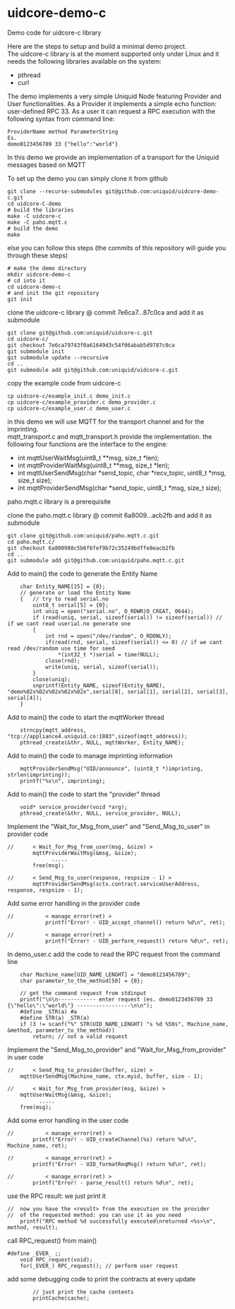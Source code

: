 # uidcore-demo-c
Demo code for uidcore-c library

Here are the steps to setup and build a minimal demo project.<br>
The uidcore-c library is at the moment supported only under Linux
and it needs the following libraries available on the system:
- pthread
- curl

The demo implements a very simple Uniquid Node featuring Provider and User functionalities.
As a Provider it implements a simple echo function: user-defined RPC 33.
As a user it can request a RPC execution with the following syntax from command line:<br>
```
ProviderName method ParameterString
Es.
demo0123456789 33 {"hello":"world"}
```

In this demo we provide an implementation of a transport for the Uniquid messages based on MQTT

To set up the demo you can simply clone it from github
```
git clone --recurse-submodules git@github.com:uniquid/uidcore-demo-c.git
cd uidcore-C-demo
# build the libraries
make -C uidcore-c
make -C paho.mqtt.c
# build the demo
make
```
else you can follow this steps (the commits of this repository will guide you through these steps)
```
# make the demo directory
mkdir uidcore-demo-c
# cd into it
cd uidcore-demo-c
# and init the git repository
git init
```
clone the uidcore-c library @ commit 7e6ca7...87c0ca and add it as submodule
```
git clone git@github.com:uniquid/uidcore-c.git
cd uidcore-c/
git checkout 7e6ca79743f0a61649d3c54f06abab5d9787c0ca
git submodule init
git submodule update --recursive
cd ..
git submodule add git@github.com:uniquid/uidcore-c.git
```
copy the example code from uidcore-c
```
cp uidcore-c/example_init.c demo_init.c
cp uidcore-c/example_provider.c demo_provider.c
cp uidcore-c/example_user.c demo_user.c
```
in this demo we will use MQTT for the transport channel and for the imprinting.<br>
mqtt_transport.c and mqtt_transport.h provide the implementation.
the following four functions are the interface to the engine:
- int mqttUserWaitMsg(uint8_t **msg, size_t *len);
- int mqttProviderWaitMsg(uint8_t **msg, size_t *len);
- int mqttUserSendMsg(char *send_topic, char *recv_topic, uint8_t *msg, size_t size);
- int mqttProviderSendMsg(char *send_topic, uint8_t *msg, size_t size);

paho.mqtt.c library is a prerequisite

clone the paho.mqtt.c library @ commit 6a8009...acb2fb and add it as submodule
```
git clone git@github.com:uniquid/paho.mqtt.c.git
cd paho.mqtt.c/
git checkout 6a800988c5b6f6fef9b72c35249bdffe8eacb2fb
cd ..
git submodule add git@github.com:uniquid/paho.mqtt.c.git
```
Add to main() the code to generate the Entity Name
```
	char Entity_NAME[15] = {0};
	// generate or load the Entity Name
    {   // try to read serial.no
		uint8_t serial[5] = {0};
        int uniq = open("serial.no", O_RDWR|O_CREAT, 0644);
        if (read(uniq, serial, sizeof(serial)) != sizeof(serial)) // if we cant read userial.no generate one
        {
            int rnd = open("/dev/random", O_RDONLY);
            if(read(rnd, serial, sizeof(serial)) <= 0) // if we cant read /dev/random use time for seed
                *(int32_t *)serial = time(NULL);
            close(rnd);
            write(uniq, serial, sizeof(serial));
        }
        close(uniq);
        snprintf(Entity_NAME, sizeof(Entity_NAME), "demo%02x%02x%02x%02x%02x",serial[0], serial[1], serial[2], serial[3], serial[4]);
    }
```
Add to main() the code to start the mqttWorker thread
```
    strncpy(mqtt_address, "tcp://appliance4.uniquid.co:1883",sizeof(mqtt_address));
    pthread_create(&thr, NULL, mqttWorker, Entity_NAME);
```
Add to main() the code to manage imprinting information
```
	mqttProviderSendMsg("UID/announce", (uint8_t *)imprinting, strlen(imprinting));
	printf("%s\n", imprinting);
```
Add to main() the code to start the "provider" thread
```
	void* service_provider(void *arg);
	pthread_create(&thr, NULL, service_provider, NULL);
```
Implement the "Wait_for_Msg_from_user" and "Send_Msg_to_user" in provider code
```
//		< Wait_for_Msg_from_user(msg, &size) >
		mqttProviderWaitMsg(&msg, &size);
		      .....
		free(msg);
```
```
//		< Send_Msg_to_user(response, respsize - 1) >
		mqttProviderSendMsg(sctx.contract.serviceUserAddress, response, respsize - 1);
```
Add some error handling in the provider code
```
//			< manage_error(ret) >
			printf("Error! - UID_accept_channel() return %d\n", ret);
```
```
//			< manage_error(ret) >
			printf("Error! - UID_perform_request() return %d\n", ret);
```
In demo_user.c add the code to read the RPC request from the command line
```
	char Machine_name[UID_NAME_LENGHT] = "demo0123456789";
	char parameter_to_the_method[50] = {0};

	// get the command request from stdinput
	printf("\n\n------------ enter request (es. demo0123456789 33 {\"hello\":\"world\"} -----------------\n\n");
	#define _STR(a) #a
	#define STR(a) _STR(a)
	if (3 != scanf("%" STR(UID_NAME_LENGHT) "s %d %50s", Machine_name, &method, parameter_to_the_method))
		return; // not a valid request
```
Implement the "Send_Msg_to_provider" and "Wait_for_Msg_from_provider" in user code
```
//		< Send_Msg_to_provider(buffer, size) >
	mqttUserSendMsg(Machine_name, ctx.myid, buffer, size - 1);
```
```
//		< Wait_for_Msg_from_provider(msg, &size) >
	mqttUserWaitMsg(&msg, &size);
	      .....
	free(msg);
```
Add some error handling in the user code
```
//			< manage_error(ret) >
		printf("Error! - UID_createChannel(%s) return %d\n", Machine_name, ret);
```
```
//			< manage_error(ret) >
		printf("Error! - UID_formatReqMsg() return %d\n", ret);
```
```
//			< manage_error(ret) >
		printf("Error! - parse_result() return %d\n", ret);
```
use the RPC result: we just print it
```
//  now you have the <result> from the execution on the provider
//  of the requested method: you can use it as you need
	printf("RPC method %d successfully executed\nreturned <%s>\n", method, result);
```
call RPC_request() from main()
```
#define _EVER_ ;;
	void RPC_request(void);
	for(_EVER_) RPC_request(); // perform user request
```
add some debugging code to print the contracts at every update
```
		// just print the cache contents
		printCache(cache);
```
